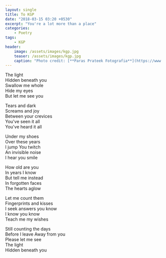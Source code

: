 ```yaml
---
layout: single
title: To KGP
date: "2018-03-15 03:20 +0530"
excerpt: "You're a lot more than a place"
categories:
    - Poetry
tags:
    - KGP
header:
    image: /assets/images/kgp.jpg
    teaser: /assets/images/kgp.jpg
    caption: "Photo credit: [**Paras Prateek Fotografia**](https://www.facebook.com/parasprateekfotografia/)"
---
```


The light  
Hidden beneath you  
Swallow me whole  
Hide my eyes  
But let me see you  

Tears and dark  
Screams and joy  
Between your crevices  
You've seen it all  
You've heard it all  

Under my shoes  
Over these years  
I jump You twitch  
An invisible noise  
I hear you smile  

How old are you  
In years I know  
But tell me instead  
In forgotten faces  
The hearts aglow  

Let me count them  
Fingerprints and kisses  
I seek answers you know  
I know you know  
Teach me my wishes  

Still counting the days  
Before I leave Away from you  
Please let me see  
The light  
Hidden beneath you  
